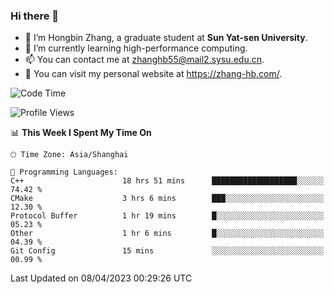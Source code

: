 ### Hi there 👋

- 🔭 I’m Hongbin Zhang, a graduate student at **Sun Yat-sen University**.
- 🌱 I’m currently learning high-performance computing.
- 📫 You can contact me at zhanghb55@mail2.sysu.edu.cn.
- 👀 You can visit my personal website at https://zhang-hb.com/.

<!--START_SECTION:waka-->
![Code Time](http://img.shields.io/badge/Code%20Time-145%20hrs%2043%20mins-blue)

![Profile Views](http://img.shields.io/badge/Profile%20Views-0-blue)

📊 **This Week I Spent My Time On** 

```text
🕑︎ Time Zone: Asia/Shanghai

💬 Programming Languages: 
C++                      18 hrs 51 mins      ███████████████████░░░░░░   74.42 % 
CMake                    3 hrs 6 mins        ███░░░░░░░░░░░░░░░░░░░░░░   12.30 % 
Protocol Buffer          1 hr 19 mins        █░░░░░░░░░░░░░░░░░░░░░░░░   05.23 % 
Other                    1 hr 6 mins         █░░░░░░░░░░░░░░░░░░░░░░░░   04.39 % 
Git Config               15 mins             ░░░░░░░░░░░░░░░░░░░░░░░░░   00.99 % 
```


 Last Updated on 08/04/2023 00:29:26 UTC
<!--END_SECTION:waka-->